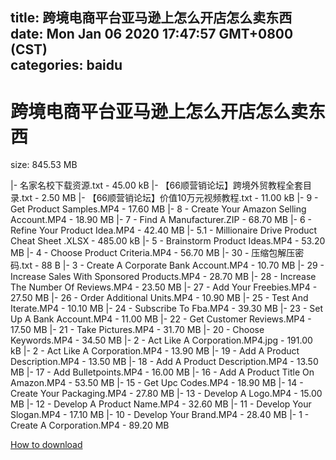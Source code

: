 
title: 跨境电商平台亚马逊上怎么开店怎么卖东西
date: Mon Jan 06 2020 17:47:57 GMT+0800 (CST)    
categories: baidu
---

# 跨境电商平台亚马逊上怎么开店怎么卖东西
size: 845.53 MB
 
 
|- 名家名校下载资源.txt - 45.00 kB
|- 【66顺营销论坛】跨境外贸教程全套目录.txt - 2.50 MB
|- 【66顺营销论坛】价值10万元视频教程.txt - 11.00 kB
|- 9 - Get Product Samples.MP4 - 17.60 MB
|- 8 - Create Your Amazon Selling Account.MP4 - 18.90 MB
|- 7 - Find A Manufacturer.ZIP - 68.70 MB
|- 6 - Refine Your Product Idea.MP4 - 42.40 MB
|- 5.1 - Millionaire Drive Product Cheat Sheet .XLSX - 485.00 kB
|- 5 - Brainstorm Product Ideas.MP4 - 53.20 MB
|- 4 - Choose Product Criteria.MP4 - 56.70 MB
|- 30 - 压缩包解压密码.txt - 88 B
|- 3 - Create A Corporate Bank Account.MP4 - 10.70 MB
|- 29 - Increase Sales With Sponsored Products.MP4 - 28.70 MB
|- 28 - Increase The Number Of Reviews.MP4 - 23.50 MB
|- 27 - Add Your Freebies.MP4 - 27.50 MB
|- 26 - Order Additional Units.MP4 - 10.90 MB
|- 25 - Test And Iterate.MP4 - 10.10 MB
|- 24 - Subscribe To Fba.MP4 - 39.30 MB
|- 23 - Set Up A Bank Account.MP4 - 11.00 MB
|- 22 - Get Customer Reviews.MP4 - 17.50 MB
|- 21 - Take Pictures.MP4 - 31.70 MB
|- 20 - Choose Keywords.MP4 - 34.50 MB
|- 2 - Act Like A Corporation.MP4.jpg - 191.00 kB
|- 2 - Act Like A Corporation.MP4 - 13.90 MB
|- 19 - Add A Product Description.MP4 - 13.50 MB
|- 18 - Add A Product Description.MP4 - 13.50 MB
|- 17 - Add Bulletpoints.MP4 - 16.00 MB
|- 16 - Add A Product Title On Amazon.MP4 - 53.50 MB
|- 15 - Get Upc Codes.MP4 - 18.90 MB
|- 14 - Create Your Packaging.MP4 - 27.80 MB
|- 13 - Develop A Logo.MP4 - 15.00 MB
|- 12 - Develop A Product Name.MP4 - 32.60 MB
|- 11 - Develop Your Slogan.MP4 - 17.10 MB
|- 10 - Develop Your Brand.MP4 - 28.40 MB
|- 1 - Create A Corporation.MP4 - 89.20 MB

[How to download](https://bpcam.bemobtrk.com/go/2ceec3aa-1ca2-46d6-b9ff-aaa5c184517c?jno=3865)